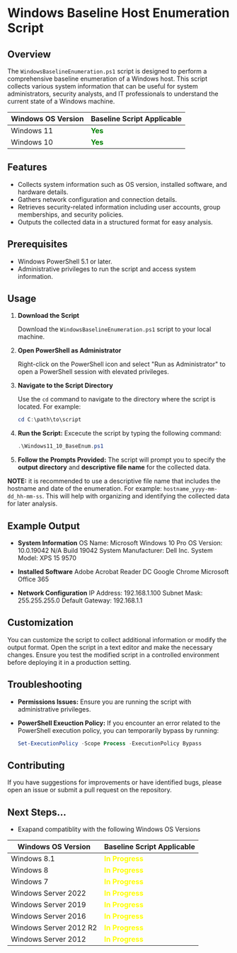 # Windows Baseline Host Enumeration Script

## Overview

The `WindowsBaselineEnumeration.ps1` script is designed to perform a comprehensive baseline enumeration of a Windows host. This script collects various system information that can be useful for system administrators, security analysts, and IT professionals to understand the current state of a Windows machine.

| Windows OS Version | Baseline Script Applicable            |
|--------------------|---------------------------------------|
| Windows 11         | <strong><span style="color:green">Yes</span></strong> |
| Windows 10         | <strong><span style="color:green">Yes</span></strong> |

## Features

- Collects system information such as OS version, installed software, and hardware details.
- Gathers network configuration and connection details.
- Retrieves security-related information including user accounts, group memberships, and security policies.
- Outputs the collected data in a structured format for easy analysis.

## Prerequisites

- Windows PowerShell 5.1 or later.
- Administrative privileges to run the script and access system information.

## Usage

1. **Download the Script**

   Download the `WindowsBaselineEnumeration.ps1` script to your local machine.

2. **Open PowerShell as Administrator**

   Right-click on the PowerShell icon and select "Run as Administrator" to open a PowerShell session with elevated privileges.

3. **Navigate to the Script Directory**

   Use the `cd` command to navigate to the directory where the script is located. For example:
   ```powershell
   cd C:\path\to\script
   ```

4. **Run the Script:** Excecute the script by typing the following command:
    ```powershell
    .\Windows11_10_BaseEnum.ps1
    ```

5. **Follow the Prompts Provided:** The script will prompt you to specify the **output directory** and **descriptive file name** for the collected data.

**NOTE:** it is recommended to use a descriptive file name that includes the hostname and date of the enumeration. For example: `hostname_yyyy-mm-dd_hh-mm-ss`. This will help with organizing and identifying the collected data for later analysis.

## Example Output

- **System Information**
OS Name: Microsoft Windows 10 Pro
OS Version: 10.0.19042 N/A Build 19042
System Manufacturer: Dell Inc.
System Model: XPS 15 9570

- **Installed Software**
Adobe Acrobat Reader DC
Google Chrome
Microsoft Office 365

- **Network Configuration**
IP Address: 192.168.1.100
Subnet Mask: 255.255.255.0
Default Gateway: 192.168.1.1

## Customization

You can customize the script to collect additional information or modify the output format. Open the script in a text editor and make the necessary changes. Ensure you test the modified script in a controlled environment before deploying it in a production setting.

## Troubleshooting

- **Permissions Issues:** Ensure you are running the script with administrative privileges.

- **PowerShell Exeuction Policy:** If you encounter an error related to the PowerShell execution policy, you can temporarily bypass by running: 

  ```powershell
  Set-ExecutionPolicy -Scope Process -ExecutionPolicy Bypass
  ```

## Contributing

If you have suggestions for improvements or have identified bugs, please open an issue or submit a pull request on the repository.

## Next Steps...

- Exapand compatiblity with the following Windows OS Versions

| Windows OS Version       | Baseline Script Applicable            |
|--------------------------|---------------------------------------|
| Windows 8.1              | <strong><span style="color:yellow">In Progress</span></strong> |
| Windows 8                | <strong><span style="color:yellow">In Progress</span></strong> |
| Windows 7                | <strong><span style="color:yellow">In Progress</span></strong> |
| Windows Server 2022      | <strong><span style="color:yellow">In Progress</span></strong> |
| Windows Server 2019      | <strong><span style="color:yellow">In Progress</span></strong> |
| Windows Server 2016      | <strong><span style="color:yellow">In Progress</span></strong> |
| Windows Server 2012 R2   | <strong><span style="color:yellow">In Progress</span></strong> |
| Windows Server 2012      | <strong><span style="color:yellow">In Progress</span></strong> |

